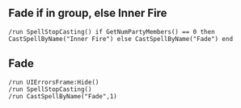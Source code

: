 ## Fade if in group, else Inner Fire
```
/run SpellStopCasting() if GetNumPartyMembers() == 0 then CastSpellByName("Inner Fire") else CastSpellByName("Fade") end
```


## Fade
```
/run UIErrorsFrame:Hide()
/run SpellStopCasting()
/run CastSpellByName("Fade",1)
```